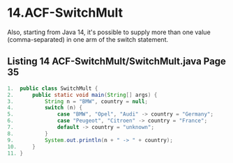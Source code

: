 # 14.ACF-SwitchMult

Also, starting from Java 14, it's possible to supply more than one value (comma-separated) in one arm of the switch statement.

## Listing 14 ACF-SwitchMult/SwitchMult.java Page 35

```java
1.  public class SwitchMult {
2.      public static void main(String[] args) {
3.          String n = "BMW", country = null;
4.          switch (n) {
5.              case "BMW", "Opel", "Audi" -> country = "Germany";
6.              case "Peugeot", "Citroen" -> country = "France";
7.              default -> country = "unknown";
8.          }
9.          System.out.println(n + " -> " + country);
10.     }
11. }
```
